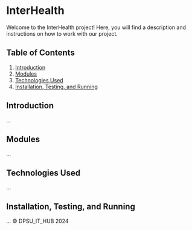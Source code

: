 # InterHealth
Welcome to the InterHealth project! Here, you will find a description and instructions on how to work with our project.

## Table of Contents

1. [Introduction](#introduction)
2. [Modules](#modules)
3. [Technologies Used](#technologies-used)
4. [Installation, Testing, and Running](#installation-testing-and-running)

## Introduction
...

## Modules
...
## Technologies Used
...
## Installation, Testing, and Running
...
&copy; DPSU_IT_HUB 2024

